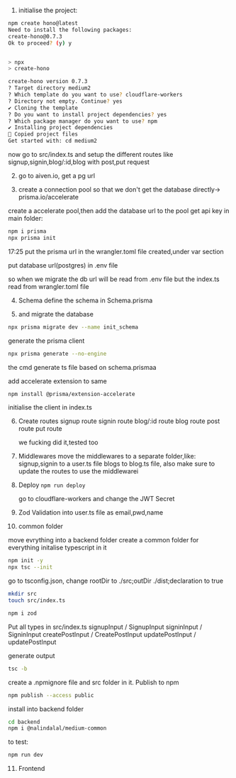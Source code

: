1. initialise the project:

```bash
npm create hono@latest
Need to install the following packages:
create-hono@0.7.3
Ok to proceed? (y) y


> npx
> create-hono

create-hono version 0.7.3
? Target directory medium2
? Which template do you want to use? cloudflare-workers
? Directory not empty. Continue? yes
✔ Cloning the template
? Do you want to install project dependencies? yes
? Which package manager do you want to use? npm
✔ Installing project dependencies
🎉 Copied project files
Get started with: cd medium2
```

now go to src/index.ts and setup the different routes like signup,signin,blog/:id,blog with post,put request

2. go to aiven.io, get a pg url

3. create a connection pool so that we don't get the database directly-> prisma.io/accelerate

create a accelerate pool,then add the database url to the pool
get api key
in main folder:

```bash
npm i prisma
npx prisma init
```

17:25
put the prisma url in the wrangler.toml file created,under var section

put database url(postgres) in .env file

so when we migrate the db url will be read from .env file
but the index.ts read from wrangler.toml file

4. Schema
   define the schema in Schema.prisma

5. and migrate the database

```bash
npx prisma migrate dev --name init_schema
```

generate the prisma client

```bash
npx prisma generate --no-engine
```

the cmd generate ts file based on schema.prismaa

add accelerate extension to same

```bash
npm install @prisma/extension-accelerate
```

initialise the client in index.ts

6. Create routes
   signup route
   signin route
   blog/:id route
   blog route
   post route
   put route

   we fucking did it,tested too

7. Middlewares
   move the middlewares to a separate folder,like:
   signup,signin to a user.ts file
   blogs to blog.ts file,
   also make sure to update the routes to use the middlewarei

8. Deploy
   `npm run deploy`

   go to cloudflare-workers and change the JWT Secret

9. Zod Validation
   into user.ts file as email,pwd,name

10. common folder

move evrything into a backend folder
create a common folder for everything
initalise typescript in it

```bash
npm init -y
npx tsc --init
```

go to tsconfig.json, change rootDir to ./src;outDir ./dist;declaration to true

```bash
mkdir src
touch src/index.ts
```

```bash
npm i zod
```

Put all types in src/index.ts
signupInput / SignupInput
signinInput / SigninInput
createPostInput / CreatePostInput
updatePostInput / updatePostInput

generate output

```bash
tsc -b
```

create a .npmignore file and src folder in it.
Publish to npm

```bash
npm publish --access public
```

install into backend folder

```bash
cd backend
npm i @nalindalal/medium-common
```

to test:

```bash
npm run dev
```

11. Frontend

